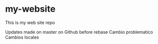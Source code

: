 # my-website
This is my web site repo

Updates made on master on Github before rebase
Cambio problematico
Cambios locales

